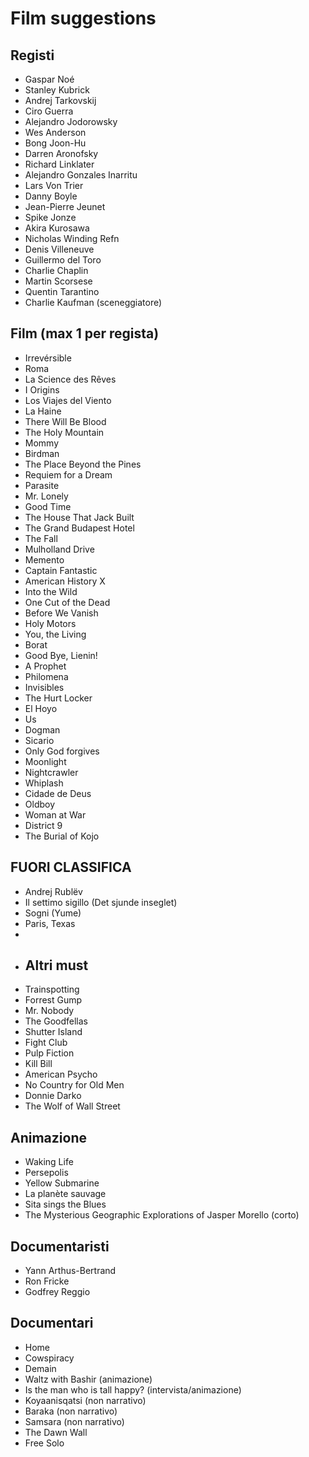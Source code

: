 # Film suggestions

## Registi
- Gaspar Noé
- Stanley Kubrick
- Andrej Tarkovskij
- Ciro Guerra
- Alejandro Jodorowsky
- Wes Anderson
- Bong Joon-Hu
- Darren Aronofsky
- Richard Linklater
- Alejandro Gonzales Inarritu
- Lars Von Trier
- Danny Boyle
- Jean-Pierre Jeunet
- Spike Jonze
- Akira Kurosawa
- Nicholas Winding Refn
- Denis Villeneuve
- Guillermo del Toro
- Charlie Chaplin
- Martin Scorsese
- Quentin Tarantino
- Charlie Kaufman (sceneggiatore)

## Film (max 1 per regista)
- Irrevérsible
- Roma
- La Science des Rêves
- I Origins
- Los Viajes del Viento
- La Haine
- There Will Be Blood
- The Holy Mountain
- Mommy
- Birdman
- The Place Beyond the Pines
- Requiem for a Dream
- Parasite
- Mr. Lonely
- Good Time
- The House That Jack Built
- The Grand Budapest Hotel
- The Fall
- Mulholland Drive
- Memento
- Captain Fantastic
- American History X
- Into the Wild
- One Cut of the Dead
- Before We Vanish
- Holy Motors
- You, the Living
- Borat
- Good Bye, Lienin!
- A Prophet
- Philomena
- Invisibles
- The Hurt Locker
- El Hoyo
- Us
- Dogman
- Sicario
- Only God forgives
- Moonlight
- Nightcrawler
- Whiplash
- Cidade de Deus
- Oldboy
- Woman at War
- District 9
- The Burial of Kojo

## FUORI CLASSIFICA
- Andrej Rublëv
- Il settimo sigillo (Det sjunde inseglet)
- Sogni (Yume)
- Paris, Texas
- 
- ## Altri must
- Trainspotting
- Forrest Gump
- Mr. Nobody
- The Goodfellas
- Shutter Island
- Fight Club
- Pulp Fiction
- Kill Bill
- American Psycho
- No Country for Old Men
- Donnie Darko
- The Wolf of Wall Street

## Animazione
- Waking Life
- Persepolis
- Yellow Submarine
- La planète sauvage
- Sita sings the Blues
- The Mysterious Geographic Explorations of Jasper Morello (corto)

## Documentaristi
- Yann Arthus-Bertrand
- Ron Fricke
- Godfrey Reggio

## Documentari
- Home
- Cowspiracy
- Demain
- Waltz with Bashir (animazione)
- Is the man who is tall happy? (intervista/animazione)
- Koyaanisqatsi (non narrativo)
- Baraka (non narrativo)
- Samsara (non narrativo)
- The Dawn Wall
- Free Solo
